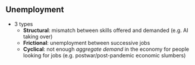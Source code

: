 ## Unemployment
- 3 types
	- **Structural**: mismatch between skills offered and demanded (e.g. AI taking over)
	- **Frictional**: unemployment between successive jobs
	- **Cyclical**: not enough *aggregate demand* in the economy for people looking for jobs (e.g. postwar/post-pandemic economic slumbers)